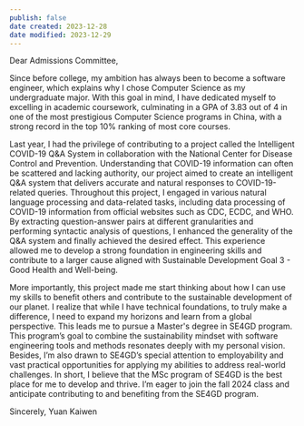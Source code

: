 ```yaml
---
publish: false
date created: 2023-12-28
date modified: 2023-12-29
---
```

Dear Admissions Committee,

Since before college, my ambition has always been to become a software engineer, which explains why I chose Computer Science as my undergraduate major. With this goal in mind, I have dedicated myself to excelling in academic coursework, culminating in a GPA of 3.83 out of 4 in one of the most prestigious Computer Science programs in China, with a strong record in the top 10% ranking of most core courses.

Last year, I had the privilege of contributing to a project called the Intelligent COVID-19 Q&A System in collaboration with the National Center for Disease Control and Prevention. Understanding that COVID-19 information can often be scattered and lacking authority, our project aimed to create an intelligent Q&A system that delivers accurate and natural responses to COVID-19-related queries. Throughout this project, I engaged in various natural language processing and data-related tasks, including data processing of COVID-19 information from official websites such as CDC, ECDC, and WHO. By extracting question-answer pairs at different granularities and performing syntactic analysis of questions, I enhanced the generality of the Q&A system and finally achieved the desired effect. This experience allowed me to develop a strong foundation in engineering skills and contribute to a larger cause aligned with Sustainable Development Goal 3 - Good Health and Well-being.

More importantly, this project made me start thinking about how I can use my skills to benefit others and contribute to the sustainable development of our planet. I realize that while I have technical foundations, to truly make a difference, I need to expand my horizons and learn from a global perspective. This leads me to pursue a Master's degree in SE4GD program. This program’s goal to combine the sustainability mindset with software engineering tools and methods resonates deeply with my personal vision.  Besides, I’m also drawn to SE4GD’s special attention to employability and vast practical opportunities for applying my abilities to address real-world challenges. In short, I believe that the MSc program of SE4GD is the best place for me to develop and thrive. I’m eager to join the fall 2024 class and anticipate contributing to and benefiting from the SE4GD program.

Sincerely, Yuan Kaiwen